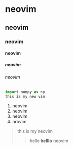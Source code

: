 # neovim
## neovim
### neovim
#### neovim
##### neovim
###### neovim
~~~python
import numpy as np
this is my new vim
~~~
1. neovim
2. neovim
3. neovim
4. nrovim
> this is my neovim
>> hello **helllo** neovim
